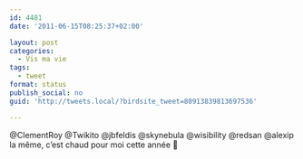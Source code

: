 ```yaml
---
id: 4481
date: '2011-06-15T08:25:37+02:00'

layout: post
categories:
  - Vis ma vie
tags:
  - tweet
format: status
publish_social: no
guid: 'http://tweets.local/?birdsite_tweet=80913839813697536'

---
```


@ClementRoy @Twikito @jbfeldis @skynebula @wisibility @redsan @alexip la même, c’est chaud pour moi cette année 🙁